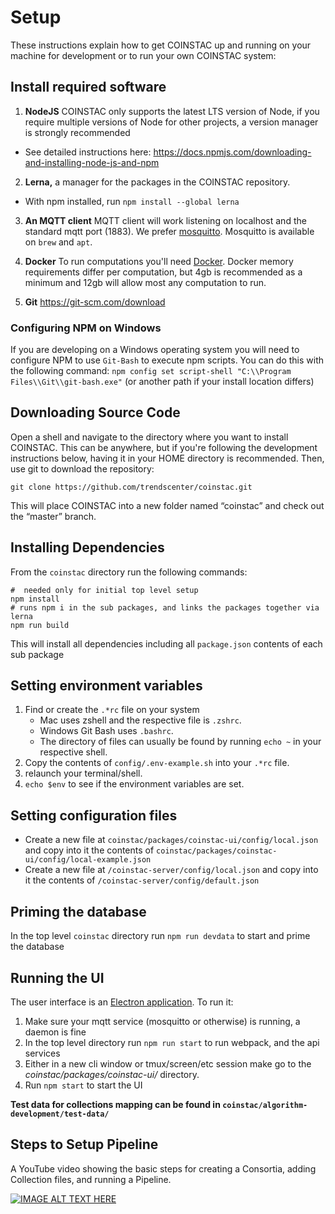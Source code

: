 # Setup

These instructions explain how to get COINSTAC up and running on your machine for development or to run your own COINSTAC system:

## Install required software
1. **NodeJS** COINSTAC only supports the latest LTS version of Node, if you require multiple versions of Node for other projects, a version manager is strongly recommended
* See detailed instructions here: https://docs.npmjs.com/downloading-and-installing-node-js-and-npm
2. **Lerna,** a manager for the packages in the COINSTAC repository.
  * With npm installed, run `npm install --global lerna`

3. **An MQTT client** MQTT client will work listening on localhost and the standard mqtt port (1883). We prefer [mosquitto](https://mosquitto.org/). Mosquitto is available on `brew` and `apt`.

4. **Docker** To run computations you'll need [Docker](https://docs.docker.com/get-docker/). Docker memory requirements differ per computation, but 4gb is recommended as a minimum and 12gb will allow most any computation to run.
5. **Git** https://git-scm.com/download

### Configuring NPM on Windows
If you are developing on a Windows operating system you will need to configure NPM to use `Git-Bash` to execute npm scripts.
You can do this with the following command:
`npm config set script-shell "C:\\Program Files\\Git\\git-bash.exe"` (or another path if your install location differs)


## Downloading Source Code

Open a shell and navigate to the directory where you want to install COINSTAC. This can be anywhere, but if you're following the development instructions below, having it in your HOME directory is recommended. Then, use git to download the repository:

```shell
git clone https://github.com/trendscenter/coinstac.git
```

This will place COINSTAC into a new folder named “coinstac” and check out the “master” branch.

## Installing Dependencies

From the `coinstac` directory run the following commands:

```shell
#  needed only for initial top level setup
npm install
# runs npm i in the sub packages, and links the packages together via lerna
npm run build
```

This will install all dependencies including all `package.json` contents of each sub package

## Setting environment variables
1. Find or create the `.*rc` file on your system
   * Mac uses zshell and the respective file is `.zshrc`.
   * Windows Git Bash uses `.bashrc`.
   * The directory of files can usually be found by running `echo ~` in your respective shell.
2. Copy the contents of `config/.env-example.sh` into your `.*rc` file.
3. relaunch your terminal/shell.
4. `echo $env` to see if the environment variables are set.

## Setting configuration files
* Create a new file at `coinstac/packages/coinstac-ui/config/local.json` and copy into it the contents of `coinstac/packages/coinstac-ui/config/local-example.json`
* Create a new file at `/coinstac-server/config/local.json` and copy into it the contents of `/coinstac-server/config/default.json`

## Priming the database
In the top level `coinstac` directory run `npm run devdata` to start and prime the database

## Running the UI

The user interface is an [Electron application](http://electron.atom.io/). To run it:

1. Make sure your mqtt service (mosquitto or otherwise) is running, a daemon is fine
2. In the top level directory run `npm run start` to run webpack, and the api services
3. Either in a new cli window or tmux/screen/etc session make go to the _coinstac/packages/coinstac-ui/_ directory.
4. Run `npm start` to start the UI

**Test data for collections mapping can be found in `coinstac/algorithm-development/test-data/`**

## Steps to Setup Pipeline

A YouTube video showing the basic steps for creating a Consortia, adding Collection files, and running a Pipeline.

[![IMAGE ALT TEXT HERE](https://img.youtube.com/vi/QL95M74usAA/0.jpg)](https://www.youtube.com/watch?v=QL95M74usAA)
